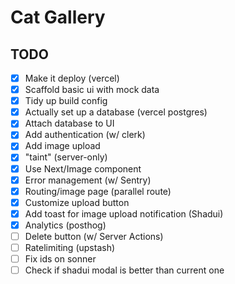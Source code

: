 # Cat Gallery

## TODO

- [x] Make it deploy (vercel)
- [x] Scaffold basic ui with mock data
- [x] Tidy up build config
- [x] Actually set up a database (vercel postgres)
- [x] Attach database to UI
- [x] Add authentication (w/ clerk)
- [x] Add image upload
- [x] "taint" (server-only)
- [x] Use Next/Image component
- [x] Error management (w/ Sentry)
- [x] Routing/image page (parallel route)
- [x] Customize upload button
- [x] Add toast for image upload notification (Shadui)
- [x] Analytics (posthog)
- [ ] Delete button (w/ Server Actions)
- [ ] Ratelimiting (upstash)
- [ ] Fix ids on sonner
- [ ] Check if shadui modal is better than current one